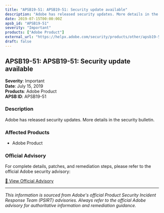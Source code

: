 ```yaml
---
title: "APSB19-51: APSB19-51: Security update available"
description: "Adobe has released security updates. More details in the security bulletin."
date: 2019-07-15T00:00:00Z
apsb_id: "APSB19-51"
severity: "Important"
products: ["Adobe Product"]
external_url: "https://helpx.adobe.com/security/products/other/apsb19-51.html"
draft: false
---
```


## APSB19-51: APSB19-51: Security update available

**Severity**: Important  
**Date**: July 15, 2019  
**Products**: Adobe Product  
**APSB ID**: APSB19-51

### Description

Adobe has released security updates. More details in the security bulletin.

### Affected Products

- Adobe Product


### Official Advisory

For complete details, patches, and remediation steps, please refer to the official Adobe security advisory:

[🔗 View Official Advisory](https://helpx.adobe.com/security/products/other/apsb19-51.html)

---

*This information is sourced from Adobe's official Product Security Incident Response Team (PSIRT) advisories. Always refer to the official Adobe advisory for authoritative information and remediation guidance.*
